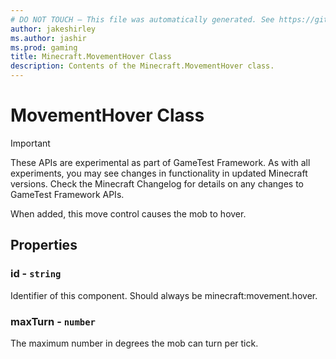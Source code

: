 ```yaml
---
# DO NOT TOUCH — This file was automatically generated. See https://github.com/Mojang/MinecraftScriptingApiDocsGenerator to modify descriptions, examples, etc.
author: jakeshirley
ms.author: jashir
ms.prod: gaming
title: Minecraft.MovementHover Class
description: Contents of the Minecraft.MovementHover class.
---
```

# MovementHover Class
>[!IMPORTANT]
>These APIs are experimental as part of GameTest Framework. As with all experiments, you may see changes in functionality in updated Minecraft versions. Check the Minecraft Changelog for details on any changes to GameTest Framework APIs.

When added, this move control causes the mob to hover.

## Properties
### **id** - `string`
Identifier of this component. Should always be minecraft:movement.hover.


### **maxTurn** - `number`
The maximum number in degrees the mob can turn per tick.



